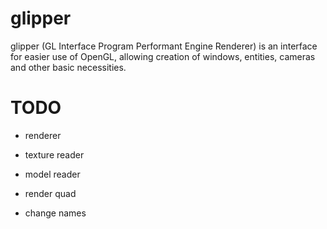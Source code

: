 # glipper
glipper (GL Interface Program Performant Engine Renderer) is an interface for easier use of OpenGL, allowing creation of windows, entities, cameras and other basic necessities.

# TODO
- renderer

- texture reader

- model reader

- render quad

- change names
